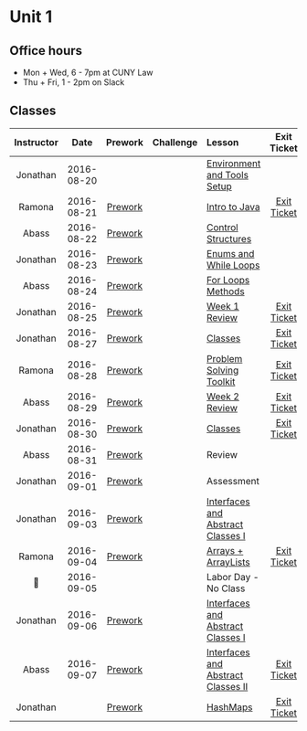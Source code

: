 # Unit 1


## Office hours

- Mon + Wed, 6 - 7pm at CUNY Law
- Thu + Fri, 1 - 2pm on Slack

## Classes

|Instructor |  Date      |Prework|Challenge| Lesson |Exit Ticket|
|:----------:|:----------:|:--------:|:--:|:--|:--:|
|Jonathan| 2016-08-20 ||| [Environment and Tools Setup](lessons/env-and-tools)||
|Ramona| 2016-08-21 |[Prework](pre-work/08-21-2016-prework.md)|| [Intro to Java](lessons/intro-to-java)|[Exit Ticket](https://docs.google.com/a/c4q.nyc/forms/d/1k5_otHg_g2IDzgzbdxEBKsd-U47z717lvOO2rB38DQQ/)|
|Abass| 2016-08-22 |[Prework](pre-work/08-22-2016-prework.md)|| [Control Structures](lessons/control-structures) ||
|Jonathan| 2016-08-23 |[Prework](pre-work/08-23-2016-prework.md)|| [Enums and While Loops](lessons/enums-while) ||
|Abass| 2016-08-24 |[Prework](pre-work/08-24-2016-prework.md)|| [For Loops](lessons/for-loops)<br>[Methods](lessons/methods)||
|Jonathan| 2016-08-25 |[Prework](pre-work/08-25-2016-prework.md)|| [Week 1 Review](lessons/week-1-review)|[Exit Ticket](https://docs.google.com/a/c4q.nyc/forms/d/1on3XlIN13ebCltZLhFo2PvjIubcjT3jGiScM6xB_84Y/)|
|Jonathan| 2016-08-27 |[Prework](pre-work/08-27-2016-prework.md)|| [Classes](lessons/classes-part1)|[Exit Ticket](https://docs.google.com/a/c4q.nyc/forms/d/11COt3riU8L1ZDUDuL2CRAmkgfjZgD4mUwtboHTeqOew/)|
|Ramona| 2016-08-28 |[Prework](pre-work/08-28-2016-prework.md)|| [Problem Solving Toolkit](lessons/tools)|[Exit Ticket](https://docs.google.com/a/c4q.nyc/forms/d/1X6gOZC-MF-dvjr8XlDHCEJd3TAuxOUmjQvP8bYN4z6k/)|
|Abass| 2016-08-29 |[Prework](pre-work/08-29-2016-prework.md)|| [Week 2 Review](lessons/week-2-review) |[Exit Ticket](lessons/week-2-review/exit_ticket.md) |
|Jonathan| 2016-08-30 |[Prework](pre-work/08-30-2016-prework.md)|| [Classes](lessons/classes-part1) |[Exit Ticket](https://docs.google.com/a/c4q.nyc/forms/d/1DxJZkhEvckbRxuX5odAv02Uy99nnaAMp0Cji5jRKyPY/edit)|
|Abass| 2016-08-31 |[Prework](pre-work/08-31-2016-prework.md)|| Review||
|Jonathan| 2016-09-01 |[Prework](pre-work/09-01-2016-prework.md)|| Assessment ||
|Jonathan| 2016-09-03 |[Prework](pre-work/09-03-2016-prework.md)|| [Interfaces and Abstract Classes I](lessons/interfaces-abstract-part1)||
|Ramona| 2016-09-04 |[Prework](pre-work/09-04-2016-prework.md)|| [Arrays + ArrayLists](lessons/arrays-arraylists)|[Exit Ticket](https://docs.google.com/a/c4q.nyc/forms/d/1HWVUqs7dGH61BHoQQE_sNUcQJPUPzhBrrNJF4moeDo4/)|
|🙂| 2016-09-05 ||| Labor Day - No Class||
|Jonathan| 2016-09-06 |[Prework](pre-work/09-06-2016-prework.md)||[Interfaces and Abstract Classes I](lessons/interfaces-abstract-part1)||
|Abass|2016-09-07|[Prework](http://programmers.stackexchange.com/questions/225674/why-define-a-java-object-using-interface-e-g-map-rather-than-implementation)|| [Interfaces and Abstract Classes II](lessons/interfaces-abstract-part2)|[Exit Ticket](https://docs.google.com/a/c4q.nyc/forms/d/1-UUwAQElhxpA7jKaZHzffHN8fgfj3ktl5bCpqrsmaVA/edit)|
|Jonathan||[Prework](pre-work/hashmaps-prework.md)|| [HashMaps](lessons/hashmaps-and-sets/hashmap.md)|[Exit Ticket](https://docs.google.com/a/c4q.nyc/forms/d/1JoSh6UferdmATdvqxk-LTEUlj3QM-oPgbW0PHLnLlhU/edit)|


